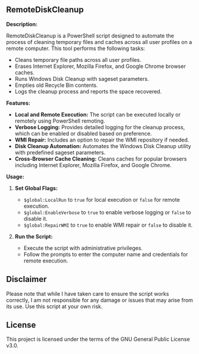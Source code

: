 ## RemoteDiskCleanup

**Description:**

RemoteDiskCleanup is a PowerShell script designed to automate the process of cleaning temporary files and caches across all user profiles on a remote computer. This tool performs the following tasks:

- Cleans temporary file paths across all user profiles.
- Erases Internet Explorer, Mozilla Firefox, and Google Chrome browser caches.
- Runs Windows Disk Cleanup with sageset parameters.
- Empties old Recycle Bin contents.
- Logs the cleanup process and reports the space recovered.

**Features:**

- **Local and Remote Execution:** The script can be executed locally or remotely using PowerShell remoting.
- **Verbose Logging:** Provides detailed logging for the cleanup process, which can be enabled or disabled based on preference.
- **WMI Repair:** Includes an option to repair the WMI repository if needed.
- **Disk Cleanup Automation:** Automates the Windows Disk Cleanup utility with predefined sageset parameters.
- **Cross-Browser Cache Cleaning:** Cleans caches for popular browsers including Internet Explorer, Mozilla Firefox, and Google Chrome.

**Usage:**

1. **Set Global Flags:**
   - `$global:LocalRun` to `true` for local execution or `false` for remote execution.
   - `$global:EnableVerbose` to `true` to enable verbose logging or `false` to disable it.
   - `$global:RepairWMI` to `true` to enable WMI repair or `false` to disable it.

2. **Run the Script:**
   - Execute the script with administrative privileges.
   - Follow the prompts to enter the computer name and credentials for remote execution.

## Disclaimer
Please note that while I have taken care to ensure the script works correctly, I am not responsible for any damage or issues that may arise from its use. Use this script at your own risk.

## License
This project is licensed under the terms of the GNU General Public License v3.0.
